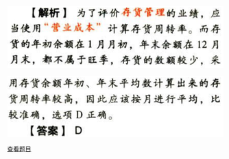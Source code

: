 ![](c545bd7268dc9abc6e888bbbafcc7fae.png)

![](09ddaecef384633613da870fef86d33d.png)

[查看题目](../C02财务报表分析和财务预测.本章真题.md#3-题目)

